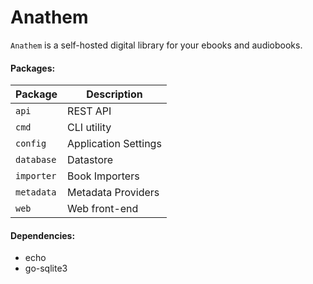 # Anathem

`Anathem` is a self-hosted digital library for your ebooks and audiobooks.

#### Packages:

Package | Description
--- | ---
`api` | REST API
`cmd` | CLI utility 
`config` | Application Settings
`database` | Datastore 
`importer` | Book Importers
`metadata` | Metadata Providers
`web` | Web front-end 

#### Dependencies:

* echo
* go-sqlite3
